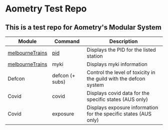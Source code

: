 # Aometry Test Repo

## This is a test repo for Aometry's Modular System

Module          | Command         | Description
----------------|-----------------|------------------------------------------------------------------
[melbourneTrains](https://github.com/finneh4249/aometry-test-repo/wiki/melbourneTrains-module) | [pid](https://github.com/finneh4249/aometry-test-repo/blob/main/melbourneTrains/pid.js)             | Displays the PID for the listed station
[melbourneTrains](https://github.com/finneh4249/aometry-test-repo/wiki/melbourneTrains-module)  | myki            | Displays myki information
Defcon          | defcon (+ subs) | Control the level of toxicity in the guild with the defcon system
Covid           | covid           | Displays covid data for the specific states (AUS only)
Covid           | exposure        | Displays exposure information for the specific states (AUS only)
